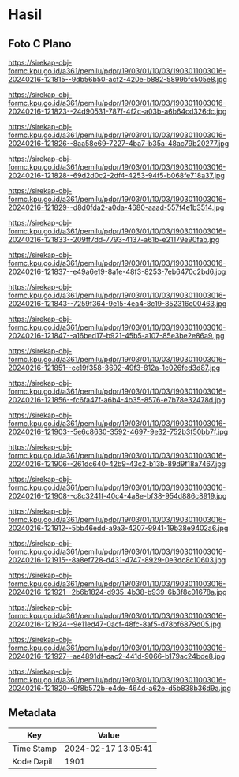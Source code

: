 # Hasil

## Foto C Plano

https://sirekap-obj-formc.kpu.go.id/a361/pemilu/pdpr/19/03/01/10/03/1903011003016-20240216-121815--9db56b50-acf2-420e-b882-5899bfc505e8.jpg

https://sirekap-obj-formc.kpu.go.id/a361/pemilu/pdpr/19/03/01/10/03/1903011003016-20240216-121823--24d90531-787f-4f2c-a03b-a6b64cd326dc.jpg

https://sirekap-obj-formc.kpu.go.id/a361/pemilu/pdpr/19/03/01/10/03/1903011003016-20240216-121826--8aa58e69-7227-4ba7-b35a-48ac79b20277.jpg

https://sirekap-obj-formc.kpu.go.id/a361/pemilu/pdpr/19/03/01/10/03/1903011003016-20240216-121828--69d2d0c2-2df4-4253-94f5-b068fe718a37.jpg

https://sirekap-obj-formc.kpu.go.id/a361/pemilu/pdpr/19/03/01/10/03/1903011003016-20240216-121829--d8d0fda2-a0da-4680-aaad-557f4e1b3514.jpg

https://sirekap-obj-formc.kpu.go.id/a361/pemilu/pdpr/19/03/01/10/03/1903011003016-20240216-121833--209ff7dd-7793-4137-a61b-e21179e90fab.jpg

https://sirekap-obj-formc.kpu.go.id/a361/pemilu/pdpr/19/03/01/10/03/1903011003016-20240216-121837--e49a6e19-8a1e-48f3-8253-7eb6470c2bd6.jpg

https://sirekap-obj-formc.kpu.go.id/a361/pemilu/pdpr/19/03/01/10/03/1903011003016-20240216-121843--7259f364-9e15-4ea4-8c19-852316c00463.jpg

https://sirekap-obj-formc.kpu.go.id/a361/pemilu/pdpr/19/03/01/10/03/1903011003016-20240216-121847--a16bed17-b921-45b5-a107-85e3be2e86a9.jpg

https://sirekap-obj-formc.kpu.go.id/a361/pemilu/pdpr/19/03/01/10/03/1903011003016-20240216-121851--ce19f358-3692-49f3-812a-1c026fed3d87.jpg

https://sirekap-obj-formc.kpu.go.id/a361/pemilu/pdpr/19/03/01/10/03/1903011003016-20240216-121856--fc6fa47f-a6b4-4b35-8576-e7b78e32478d.jpg

https://sirekap-obj-formc.kpu.go.id/a361/pemilu/pdpr/19/03/01/10/03/1903011003016-20240216-121903--5e6c8630-3592-4697-9e32-752b3f50bb7f.jpg

https://sirekap-obj-formc.kpu.go.id/a361/pemilu/pdpr/19/03/01/10/03/1903011003016-20240216-121906--261dc640-42b9-43c2-b13b-89d9f18a7467.jpg

https://sirekap-obj-formc.kpu.go.id/a361/pemilu/pdpr/19/03/01/10/03/1903011003016-20240216-121908--c8c3241f-40c4-4a8e-bf38-954d886c8919.jpg

https://sirekap-obj-formc.kpu.go.id/a361/pemilu/pdpr/19/03/01/10/03/1903011003016-20240216-121912--5bb46edd-a9a3-4207-9941-19b38e9402a6.jpg

https://sirekap-obj-formc.kpu.go.id/a361/pemilu/pdpr/19/03/01/10/03/1903011003016-20240216-121915--8a8ef728-d431-4747-8929-0e3dc8c10603.jpg

https://sirekap-obj-formc.kpu.go.id/a361/pemilu/pdpr/19/03/01/10/03/1903011003016-20240216-121921--2b6b1824-d935-4b38-b939-6b3f8c01678a.jpg

https://sirekap-obj-formc.kpu.go.id/a361/pemilu/pdpr/19/03/01/10/03/1903011003016-20240216-121924--9e11ed47-0acf-48fc-8af5-d78bf6879d05.jpg

https://sirekap-obj-formc.kpu.go.id/a361/pemilu/pdpr/19/03/01/10/03/1903011003016-20240216-121927--ae4891df-eac2-441d-9066-b179ac24bde8.jpg

https://sirekap-obj-formc.kpu.go.id/a361/pemilu/pdpr/19/03/01/10/03/1903011003016-20240216-121820--9f8b572b-e4de-464d-a62e-d5b838b36d9a.jpg


## Metadata

| Key        | Value               |
| ---------- | ------------------- |
| Time Stamp | 2024-02-17 13:05:41 |
| Kode Dapil | 1901                |



